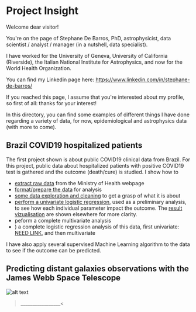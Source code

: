 # Project Insight

Welcome dear visitor!

You're on the page of Stephane De Barros, PhD, astrophysicist, data scientist / analyst / manager (in a nutshell, data specialist).

I have worked for the University of Geneva, University of California (Riverside), the Italian National Institute for Astrophysics, and now for the World Health Organization.

You can find my Linkedin page here: https://www.linkedin.com/in/stephane-de-barros/

If you reached this page, I assume that you're interested about my profile, so first of all: thanks for your interest!

In this directory, you can find some examples of different things I have done regarding a variety of data, for now, epidemiological and astrophysics data (with more to come).

## Brazil COVID19 hospitalized patients
The first project shown is about public COVID19 clinical data from Brazil. For this project, public data about hospitalized patients with positive COVID19 test is gathered and the outcome (death/cure) is studied.
I show how to 
- [extract raw data](https://github.com/stefdebarros/ProjectInsight/blob/master/extract_raw_data.ipynb) from the Ministry of Health webpage
- [format/prepare the data](https://github.com/stefdebarros/ProjectInsight/blob/master/extract_format_data.ipynb) for analysis
- [some data exploration and cleaning](https://github.com/stefdebarros/ProjectInsight/blob/master/analysis_severe_cases_data_exploration.ipynb) to get a grasp of what it is about
- [perform a univariate logistic regression](https://github.com/stefdebarros/ProjectInsight/blob/master/analysis_severe_cases_univariate_logistic_regression.ipynb),  used as a preliminary analysis, to see how each individual parameter impact the outcome. The [result vizualisation](https://github.com/stefdebarros/ProjectInsight/blob/master/analysis_severe_cases_univariate_logistic_regression_results.ipynb) are shown elsewhere for more clarity.
- peform a complete multivariate analysis
- ) a complete logistic regression analysis of this data, first univariate: [NEED LINK](https://www.lemonde.fr/), and then multivariate 

I have also apply several supervised Machine Learning algorithm to the data to see if the outcome can be predicted.

## Predicting distant galaxies observations with the James Webb Space Telescope

![alt text](https://github.com/[username]/[reponame]/blob/[branch]/image.jpg?raw=true)
>_________________<
